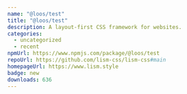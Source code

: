 ```yaml
---
name: "@loos/test"
title: "@loos/test"
description: A layout-first CSS framework for websites.
categories:
  - uncategorized
  - recent
npmUrl: https://www.npmjs.com/package/@loos/test
repoUrl: https://github.com/lism-css/lism-css#main
homepageUrl: https://www.lism.style
badge: new
downloads: 636
---
```

